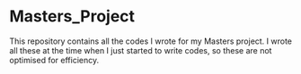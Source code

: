 # Masters_Project
This repository contains all the codes I wrote for my Masters project. I wrote all these at the time when I just started to write codes, so these are not optimised for efficiency.
